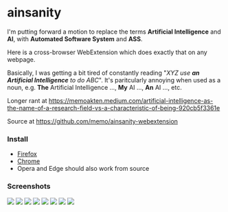 # ainsanity

I'm putting forward a motion to replace the terms **Artificial Intelligence** and **AI**, with **Automated Software System** and **ASS**.

Here is a cross-browser WebExtension which does exactly that on any webpage.

Basically, I was getting a bit tired of constantly reading "*XYZ use **an Artificial Intelligence** to do ABC*". It's paritcularly annoying when used as a noun, e.g. **The** Artificial Intelligence ..., **My** AI ..., **An** AI ..., etc.

Longer rant at 
https://memoakten.medium.com/artificial-intelligence-as-the-name-of-a-research-field-vs-a-characteristic-of-being-920cb5f3361e

Source at https://github.com/memo/ainsanity-webextension

### Install

- [Firefox](https://addons.mozilla.org/en-GB/firefox/addon/ainsanity/)
- [Chrome](https://chrome.google.com/webstore/detail/ainsanity/emdoenfeonhmnnkfdfbbloldneenggge)
- Opera and Edge should also work from source

### Screenshots

![](img/orig/ainsanity_alphafold.png)
![](img/orig/ainsanity_alphago.png)
![](img/orig/ainsanity_artban.png)
![](img/orig/ainsanity_artcontest.png)
![](img/orig/ainsanity_artethics.png)
![](img/orig/ainsanity_debate.png)
![](img/orig/ainsanity_facebook.png)
![](img/orig/ainsanity_lecun.png)


